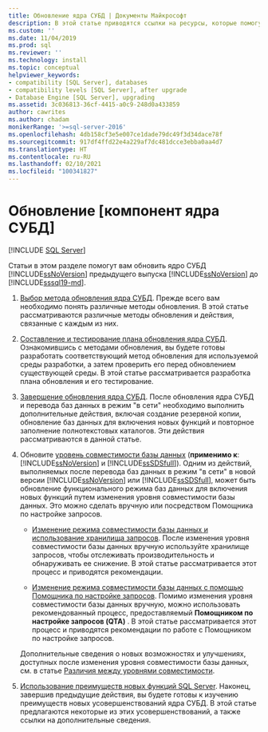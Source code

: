 ```yaml
---
title: Обновление ядра СУБД | Документы Майкрософт
description: В этой статье приводятся ссылки на ресурсы, которые помогут вам обновить ядро СУБД SQL Server предыдущего выпуска SQL Server до SQL Server 2019.
ms.custom: ''
ms.date: 11/04/2019
ms.prod: sql
ms.reviewer: ''
ms.technology: install
ms.topic: conceptual
helpviewer_keywords:
- compatibility [SQL Server], databases
- compatibility levels [SQL Server], after upgrade
- Database Engine [SQL Server], upgrading
ms.assetid: 3c036813-36cf-4415-a0c9-248d0a433859
author: cawrites
ms.author: chadam
monikerRange: '>=sql-server-2016'
ms.openlocfilehash: 4db158cf3e5e007ce1dade79dc49f3d34dace78f
ms.sourcegitcommit: 917df4ffd22e4a229af7dc481dcce3ebba0aa4d7
ms.translationtype: HT
ms.contentlocale: ru-RU
ms.lasthandoff: 02/10/2021
ms.locfileid: "100341827"
---
```

# <a name="upgrade-database-engine"></a>Обновление [компонент ядра СУБД]

 [!INCLUDE [SQL Server](../../includes/applies-to-version/sqlserver.md)]
  
  Статьи в этом разделе помогут вам обновить ядро СУБД [!INCLUDE[ssNoVersion](../../includes/ssnoversion-md.md)] предыдущего выпуска [!INCLUDE[ssNoVersion](../../includes/ssnoversion-md.md)] до [!INCLUDE[sssql19-md](../../includes/sssql19-md.md)].  
  
1.  [Выбор метода обновления ядра СУБД](../../database-engine/install-windows/choose-a-database-engine-upgrade-method.md). Прежде всего вам необходимо понять различные методы обновления. В этой статье рассматриваются различные методы обновления и действия, связанные с каждым из них.  
  
2.  [Составление и тестирование плана обновления ядра СУБД](../../database-engine/install-windows/plan-and-test-the-database-engine-upgrade-plan.md). Ознакомившись с методами обновления, вы будете готовы разработать соответствующий метод обновления для используемой среды разработки, а затем проверить его перед обновлением существующей среды. В этой статье рассматривается разработка плана обновления и его тестирование.  
  
3.  [Завершение обновления ядра СУБД](../../database-engine/install-windows/complete-the-database-engine-upgrade.md). После обновления ядра СУБД и перевода баз данных в режим "в сети" необходимо выполнить дополнительные действия, включая создание резервной копии, обновление баз данных для включения новых функций и повторное заполнение полнотекстовых каталогов. Эти действия рассматриваются в данной статье.  
  
4.  Обновите [уровень совместимости базы данных](../../t-sql/statements/alter-database-transact-sql-compatibility-level.md#compatibility-levels-and-database-engine-upgrades) (**применимо к**: [!INCLUDE[ssNoVersion](../../includes/ssnoversion-md.md)] и [!INCLUDE[ssSDSfull](../../includes/sssdsfull-md.md)]). Одним из действий, выполняемых после перевода баз данных в режим "в сети" в новой версии [!INCLUDE[ssNoVersion](../../includes/ssnoversion-md.md)] или [!INCLUDE[ssSDSfull](../../includes/sssdsfull-md.md)], может быть обновление функционального режима баз данных для включения новых функций путем изменения уровня совместимости базы данных. Это можно сделать вручную или посредством Помощника по настройке запросов. 

    - [Изменение режима совместимости базы данных и использование хранилища запросов](../../database-engine/install-windows/change-the-database-compatibility-mode-and-use-the-query-store.md). После изменения уровня совместимости базы данных вручную используйте хранилище запросов, чтобы отслеживать производительность и обнаруживать ее снижение. В этой статье рассматривается этот процесс и приводятся рекомендации.  

    - [Изменение режима совместимости базы данных с помощью Помощника по настройке запросов](../../relational-databases/performance/upgrade-dbcompat-using-qta.md). Помимо изменения уровня совместимости базы данных вручную, можно использовать рекомендованный процесс, предоставляемый **Помощником по настройке запросов (QTA)** . В этой статье рассматривается этот процесс и приводятся рекомендации по работе с Помощником по настройке запросов.  

    Дополнительные сведения о новых возможностях и улучшениях, доступных после изменения уровня совместимости базы данных, см. в статье [Различия между уровнями совместимости](../../t-sql/statements/alter-database-transact-sql-compatibility-level.md#compatibility-levels-and-stored-procedures).

5.  [Использование преимуществ новых функций SQL Server](https://www.microsoft.com/sql-server/sql-server-2019). Наконец, завершив предыдущие действия, вы будете готовы к изучению преимуществ новых усовершенствований ядра СУБД. В этой статье предлагаются некоторые из этих усовершенствований, а также ссылки на дополнительные сведения.  
  
  
